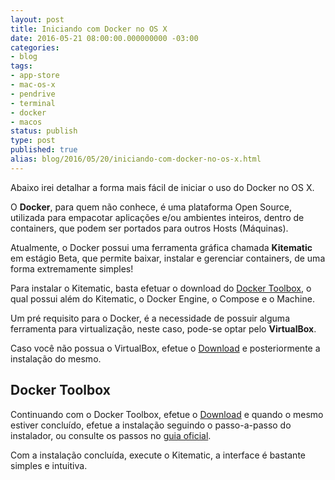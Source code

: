 ```yaml
---
layout: post
title: Iniciando com Docker no OS X
date: 2016-05-21 08:00:00.000000000 -03:00
categories:
- blog
tags:
- app-store
- mac-os-x
- pendrive
- terminal
- docker
- macos
status: publish
type: post
published: true
alias: blog/2016/05/20/iniciando-com-docker-no-os-x.html
---
```

Abaixo irei detalhar a forma mais fácil de iniciar o uso do Docker no OS X.

O **Docker**, para quem não conhece, é uma plataforma Open Source, utilizada para empacotar aplicações e/ou ambientes inteiros, dentro de containers, que podem ser portados para outros Hosts (Máquinas).

Atualmente, o Docker possui uma ferramenta gráfica chamada **Kitematic** em estágio Beta, que permite baixar, instalar e gerenciar containers, de uma forma extremamente simples!

Para instalar o Kitematic, basta efetuar o download do [Docker Toolbox](https://www.docker.com/products/docker-toolbox), o qual possui além do Kitematic, o Docker Engine, o Compose e o Machine.

Um pré requisito para o Docker, é a necessidade de possuir alguma ferramenta para virtualização, neste caso, pode-se optar pelo **VirtualBox**.

Caso você não possua o VirtualBox, efetue o [Download](https://www.virtualbox.org/wiki/Downloads) e posteriormente a instalação do mesmo.

## Docker Toolbox

Continuando com o Docker Toolbox, efetue o [Download](https://www.docker.com/products/docker-toolbox) e quando o mesmo estiver concluído, efetue a instalação seguindo o passo-a-passo do instalador, ou consulte os passos no [guia oficial](https://docs.docker.com/mac/step_one/).

Com a instalação concluída, execute o Kitematic, a interface é bastante simples e intuitiva.
